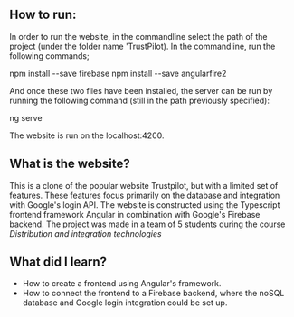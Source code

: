 ## How to run:
In order to run the website, in the commandline select the path of the project (under the folder name 'TrustPilot).
In the commandline, run the following commands;

npm install --save firebase
npm install --save angularfire2 

And once these two files have been installed, the server can be run by running the following command (still in the path previously specified):

ng serve

The website is run on the localhost:4200. 

## What is the website?
This is a clone of the popular website Trustpilot, but with a limited set of features. These features focus primarily on the database and integration with Google's login API.
The website is constructed using the Typescript frontend framework Angular in combination with Google's Firebase backend.
The project was made in a team of 5 students during the course *Distribution and integration technologies*

## What did I learn?
* How to create a frontend using Angular's framework. 
* How to connect the frontend to a Firebase backend, where the noSQL database and Google login integration could be set up.  
